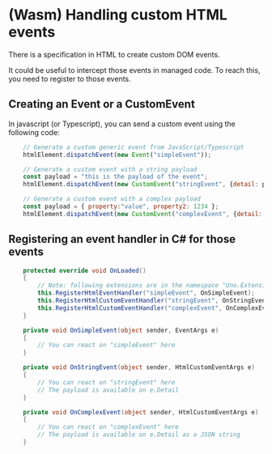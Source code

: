 # (Wasm) Handling custom HTML events

There is a specification in HTML to create custom DOM events.

It could be useful to intercept those events in managed code.
To reach this, you need to register to those events.

## Creating an Event or a CustomEvent

In javascript (or Typescript), you can send a custom event
using the following code:

``` javascript
    // Generate a custom generic event from JavaScript/Typescript
    htmlElement.dispatchEvent(new Event("simpleEvent"));

    // Generate a custom event with a string payload
    const payload = "this is the payload of the event";
    htmlElement.dispatchEvent(new CustomEvent("stringEvent", {detail: payload}));

    // Generate a custom event with a complex payload
    const payload = { property:"value", property2: 1234 };
    htmlElement.dispatchEvent(new CustomEvent("complexEvent", {detail: payload}));
```

## Registering an event handler in C# for those events

``` csharp
    protected override void OnLoaded()
    {
        // Note: following extensions are in the namespace "Uno.Extensions"
        this.RegisterHtmlEventHandler("simpleEvent", OnSimpleEvent);
        this.RegisterHtmlCustomEventHandler("stringEvent", OnStringEvent, isDetailJson: false);
        this.RegisterHtmlCustomEventHandler("complexEvent", OnComplexEvent, isDetailJson: true);
    }

    private void OnSimpleEvent(object sender, EventArgs e)
    {
        // You can react on "simpleEvent" here
    }

    private void OnStringEvent(object sender, HtmlCustomEventArgs e)
    {
        // You can react on "stringEvent" here
        // The payload is available on e.Detail
    }

    private void OnComplexEvent(object sender, HtmlCustomEventArgs e)
    {
        // You can react on "complexEvent" here
        // The payload is available on e.Detail as a JSON string
    }
```
